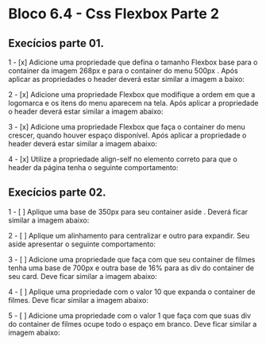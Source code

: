 # Bloco 6.4 - Css Flexbox Parte 2

## Execícios parte 01.

1 - [x] Adicione uma propriedade que defina o tamanho Flexbox base para o container da imagem 268px e 
para o container do menu 500px . Após aplicar as propriedades o header deverá estar similar a imagem a
baixo:

2 - [x] Adicione uma propriedade Flexbox que modifique a ordem em que a logomarca e os itens do menu 
aparecem na tela. Após aplicar a propriedade o header deverá estar similar a imagem abaixo:

3 - [x] Adicione uma propriedade Flexbox que faça o container do menu crescer, quando houver espaço 
disponível. Após aplicar a propriedade o header deverá estar similar a imagem abaixo:

4 - [x] Utilize a propriedade align-self no elemento correto para que o header da página tenha o seguinte 
comportamento:

## Execícios parte 02.

1 - [ ] Aplique uma base de 350px para seu container aside . Deverá ficar similar a imagem abaixo:

2 - [ ] Aplique um alinhamento para centralizar e outro para expandir. Seu aside apresentar o seguinte 
comportamento:

3 - [ ] Adicione uma propriedade que faça com que seu container de filmes tenha uma base de 700px e outra 
base de 16% para as div do container de seu card. Deve ficar similar a imagem abaixo:

4 - [ ] Aplique uma propriedade com o valor 10 que expanda o container de filmes. Deve ficar similar a 
imagem abaixo:

5 - [ ] Adicione uma propriedade com o valor 1 que faça com que suas div do container de filmes ocupe 
todo o espaço em branco. Deve ficar similar a imagem abaixo:
